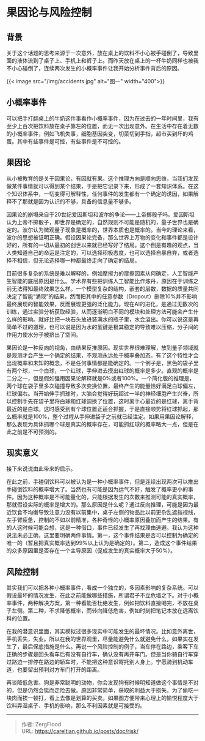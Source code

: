 # 果因论与风险控制


## 背景



关于这个话题的思考来源于一次意外，放在桌上的饮料不小心被手碰倒了，导致里面的液体流到了桌子上、手机上和裤子上。而昨天放在桌上的一杯牛奶同样也被我不小心碰倒了，连续两次发生的小概率事件让我开始分析事件背后的原因。

{{&lt; image src=&#34;/img/accidents.jpg&#34; alt=&#34;图一&#34; width=&#34;400&#34;&gt;}}

## 小概率事件

可以把手打翻桌上的牛奶这件事看作小概率事件，因为在过去的一年时间里，我有至少上百次把饮料放在桌子靠左的位置，而无一次出现意外。在生活中存在着无数的小概率事件，例如飞机失事，细胞基因突变，切菜切到手指，超市买到坏的鸡蛋。其中有些事件是可控，有些事件是不可控的。

## 果因论

从小被教育的是关于因果论，有因就有果。这个推理方向是顺向思维，当我们发现做某件事情就可以得到某个结果，于是把它记录下来，形成了一套知识体系。在这个知识体系中，一切变得可解释性，任何事件的发生都有一个确定的诱因，如果解释不了那就是因为认识的不够，具备的信息量不够多。

因果论的崩塌来自于20世纪爱因斯坦和波尔的争论——上帝掷骰子吗。爱因斯坦认为上帝不掷骰子，即世界是确定的，自然规则不可能是随机的，量子世界也是确定的。波尔认为微观量子现象是概率的，世界本质也是概率的。当今的理论来看，波尔的思想被证明正确。假设因果论完备，那么世界上万物的变化和事件都是设计好的，所有的一切从最初的创世以来就已经写好了结局。这个倒是有趣的观点，当人类知道自己的命运是注定的，可以选择积极态度，也可以选择自暴自弃，或者选择不相信，但无论选择哪一种都最终走向了确定的结局。

目前很多复杂的系统是难以解释的，例如摩擦力的摩擦因素从何确定，人工智能产生智能的底层原因是什么。学术界有些把训练人工智能比作炼丹，原因在于训练之前无法得知最终效果怎么样。一个模型复杂的结构，嵌套的层数，数据的质量共同决定了智能“涌现”的结果，然而把其中的任意参数（Dropout）删除10%并不影响最终展现的智能效果，反而展现更强的泛化能力。现在AI的进化，是通过无数次的训练，通过实验分析获取经验，从而逐渐明白不同的模块和处理方法可能会产生什么样的影响。就好比把一块石头放进装满水的瓶子里，水会溢出。你可以说这是再简单不过的道理，也可以说是因为水的氢键是极其稳定的导致难以压缩，分子间的作用力使水分子被挤出了空间。

果因论是一种反向的视角，由结果反推原因。现实世界很难理解，放到量子领域就是观测才会产生一个确定的结果，不观测永远处于概率叠加态。有了这个特性才会出现概率和未知的概念，不是任何事情都是能确定的。一个例子是，黑色的袋子里有两个球，一个白球，一个红球，手伸进去摸出红球的概率是多少。直观的概率是二分之一，但是假如强用因果论解释就是0%或者100%。一个简化版的推理是，两个球在袋子里多次碰撞导致多次变换位置，最终产生的能量恰好满足白球偏左，红球偏右。当开始伸手抓球时，大脑会觉得好玩超过一半的神经细胞产生兴奋，所以控制手先在袋子里将白球和红球调换了位置，这时离手心最近的是红球，离手背最近的是白球。这时感受到有个球位置正适合抓握，于是直接顺势将红球抓起，那么概率就是100%，整个过程从手伸进袋子之前就已经注定。如果用果因论解释，那么表现为具体抓哪个球是真实的概率存在，可能抓红球的概率略大一点，但是在此之前是不可预测的。

## 现实意义

接下来说说由此带来的启示。

在此之前，手碰倒饮料可以被认为是一种小概率事件，但是连续出现两次可以推出手碰倒饮料的概率增大了。当然也有可能是因为运气不好，触发了概率更小的事件。因为这种概率是不可能量化的，只能根据发生的次数来推测可能的真实概率，那就假设实际的概率是增大的。那么原因是什么呢？通过反向推理，可能是因为最近饮食不均衡导致注意力没有以前集中，桌子左侧的物品比以前更杂乱遮挡视线，左手臂疲惫，控制的不如以前精准，各种奇怪的小概率原因叠加而产生的结果。有的人这时候可能会想，这是一种借口，事件已经发生了再找理由逃避。我认为这种说法未必正确，这里要明确两件事情。第一，这个事件结果是否可以控制为确定的唯一的（暂且把真实概率达到99%以上认为是确定的）。第二，造成这个事件结果的众多原因里是否存在一个主导原因（促成发生的真实概率大于50%）。

## 风险控制

其实我们可以把各种小概率事件，看成一个独立的，多因素影响的复杂系统。可以假设最坏的情况发生，在此之前能做哪些措施，所谓君子不立危墙之下。对于小概率事件，两种解决方案，第一种看能否杜绝发生，例如把饮料直接喝完，不放在桌子左侧。第二种，不求降低概率，而转向降低危害，例如时刻把笔记本放在远离饮料的位置。

在我的潜意识里面，其实模拟过很多现实中可能发生的最坏情况。比如意外离世，手机丢失，失业。所以在我的世界观里，尽量能避免什么就避免什么，如果实在发生了，最后保底措施是什么。再说一个风险控制的例子，当车停在路边，乘客下车正确的步骤是回头看车后有没有自行车，确认没有再开车门。但是当你骑自行车穿过路边一排停在路边的轿车时，不能把这种意识寄托别人身上。宁愿骑到机动车道，也要留出预判对方车门打开的距离。

再谈降低危害。狗是非常聪明的动物，你会发现狗有时候明知道做这个事情是不对的，但是仍然会铤而走险去做。原因非常简单，获取的利益大于损失。为了偷吃一块肉而挨一顿打，看上去像是划算的买卖。如果图方便带来心理上的愉悦程度大于饮料弄湿桌子、手机的影响，那么不利因素就是可接受的。



---

> 作者: ZergFlood  
> URL: https://careltian.github.io/posts/doc/risk/  

